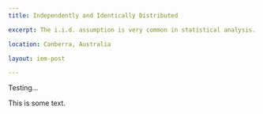 ```yaml
---
title: Independently and Identically Distributed

excerpt: The i.i.d. assumption is very common in statistical analysis. Here I relate a nice interpretation of it by Bousquet, Boucheron and Lugosi.

location: Canberra, Australia

layout: iem-post

---
```


Testing...

This is some text.